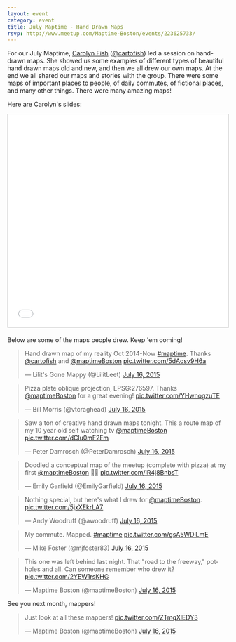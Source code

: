 ```yaml
---
layout: event
category: event
title: July Maptime - Hand Drawn Maps
rsvp: http://www.meetup.com/Maptime-Boston/events/223625733/
---
```


For our July Maptime, [Carolyn Fish](http://thecartofish.com) ([@cartofish](http://twitter.com/cartofish)) led a session on hand-drawn maps. She showed us some examples of different types of beautiful hand drawn maps old and new, and then we all drew our own maps. At the end we all shared our maps and stories with the group. There were some maps of important places to people, of daily commutes, of fictional places, and many other things. There were many amazing maps!

Here are Carolyn's slides: 

<iframe src="//www.slideshare.net/slideshow/embed_code/key/tcTwMn8pbe1iL?startSlide=2" width="595" height="485" frameborder="0" marginwidth="0" marginheight="0" scrolling="no" style="border:1px solid #CCC; border-width:1px; margin-bottom:5px; max-width: 100%;" allowfullscreen> </iframe>

Below are some of the maps people drew. Keep 'em coming!

<blockquote class="twitter-tweet" lang="en"><p lang="en" dir="ltr">Hand drawn map of my reality Oct 2014-Now <a href="https://twitter.com/hashtag/maptime?src=hash">#maptime</a>. Thanks <a href="https://twitter.com/cartofish">@cartofish</a> and <a href="https://twitter.com/maptimeBoston">@maptimeBoston</a> <a href="http://t.co/5dAosv9H6a">pic.twitter.com/5dAosv9H6a</a></p>&mdash; Lilit&#39;s Gone Mappy (@LilitLeet) <a href="https://twitter.com/LilitLeet/status/621487680510128128">July 16, 2015</a></blockquote>
<script async src="//platform.twitter.com/widgets.js" charset="utf-8"></script>

<blockquote class="twitter-tweet" lang="en"><p lang="en" dir="ltr">Pizza plate oblique projection, EPSG:276597. Thanks <a href="https://twitter.com/maptimeBoston">@maptimeBoston</a> for a great evening! <a href="http://t.co/YHwnogzuTE">pic.twitter.com/YHwnogzuTE</a></p>&mdash; Bill Morris (@vtcraghead) <a href="https://twitter.com/vtcraghead/status/621492564122816512">July 16, 2015</a></blockquote>
<script async src="//platform.twitter.com/widgets.js" charset="utf-8"></script>

<blockquote class="twitter-tweet" lang="en"><p lang="en" dir="ltr">Saw a ton of creative hand drawn maps tonight. This a route map of my 10 year old self watching tv <a href="https://twitter.com/maptimeBoston">@maptimeBoston</a> <a href="http://t.co/dClu0mF2Fm">pic.twitter.com/dClu0mF2Fm</a></p>&mdash; Peter Damrosch (@PeterDamrosch) <a href="https://twitter.com/PeterDamrosch/status/621512595774795777">July 16, 2015</a></blockquote>
<script async src="//platform.twitter.com/widgets.js" charset="utf-8"></script>

<blockquote class="twitter-tweet" lang="en"><p lang="en" dir="ltr">Doodled a conceptual map of the meetup (complete with pizza) at my first <a href="https://twitter.com/maptimeBoston">@maptimeBoston</a> 🍕📐 <a href="http://t.co/lR4j8BnbsT">pic.twitter.com/lR4j8BnbsT</a></p>&mdash; Emily Garfield (@EmilyGarfield) <a href="https://twitter.com/EmilyGarfield/status/621537986312863744">July 16, 2015</a></blockquote>
<script async src="//platform.twitter.com/widgets.js" charset="utf-8"></script>

<blockquote class="twitter-tweet" lang="en"><p lang="en" dir="ltr">Nothing special, but here&#39;s what I drew for <a href="https://twitter.com/maptimeBoston">@maptimeBoston</a>. <a href="http://t.co/5jxXEkrLA7">pic.twitter.com/5jxXEkrLA7</a></p>&mdash; Andy Woodruff (@awoodruff) <a href="https://twitter.com/awoodruff/status/621672796884717568">July 16, 2015</a></blockquote>
<script async src="//platform.twitter.com/widgets.js" charset="utf-8"></script>

<blockquote class="twitter-tweet" lang="en"><p lang="en" dir="ltr">My commute. Mapped. <a href="https://twitter.com/hashtag/maptime?src=hash">#maptime</a> <a href="http://t.co/gsA5WDlLmE">pic.twitter.com/gsA5WDlLmE</a></p>&mdash; Mike Foster (@mjfoster83) <a href="https://twitter.com/mjfoster83/status/621487204435644416">July 16, 2015</a></blockquote>
<script async src="//platform.twitter.com/widgets.js" charset="utf-8"></script>

<blockquote class="twitter-tweet" lang="en"><p lang="en" dir="ltr">This one was left behind last night. That &quot;road to the freeway,&quot; potholes and all. Can someone remember who drew it? <a href="http://t.co/2YEW1rsKHG">pic.twitter.com/2YEW1rsKHG</a></p>&mdash; Maptime Boston (@maptimeBoston) <a href="https://twitter.com/maptimeBoston/status/621691373993881601">July 16, 2015</a></blockquote>
<script async src="//platform.twitter.com/widgets.js" charset="utf-8"></script>

See you next month, mappers!

<blockquote class="twitter-tweet" lang="en"><p lang="en" dir="ltr">Just look at all these mappers! <a href="http://t.co/ZTmqXlEDY3">pic.twitter.com/ZTmqXlEDY3</a></p>&mdash; Maptime Boston (@maptimeBoston) <a href="https://twitter.com/maptimeBoston/status/621469729291698176">July 16, 2015</a></blockquote>
<script async src="//platform.twitter.com/widgets.js" charset="utf-8"></script>